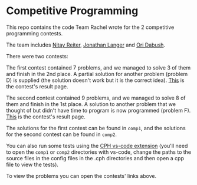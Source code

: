 # Competitive Programming

This repo contains the code Team Rachel wrote for the 2 competitive programming contests.

The team includes [Nitay Reiter](https://github.com/NitayRe), [Jonathan Langer](https://github.com/Jonathan-Langer) and [Ori Dabush](https://github.com/dabushori).

There were two contests:

The first contest contained 7 problems, and we managed to solve 3 of them and finish in the 2nd place. A partial solution for another problem (problem D) is supplied (the solution doesn't work but it is the correct idea). [This](https://vjudge.net/contest/535909#rank) is the contest's result page.

The second contest contained 9 problems, and we managed to solve 8 of them and finish in the 1st place. A solution to another problem that we thought of but didn't have time to program is now programmed (problem F). [This](https://vjudge.net/contest/535968#rank) is the contest's result page.

The solutions for the first contest can be found in `comp1`, and the solutions for the second contest can be found in `comp2`.

You can also run some tests using the [CPH vs-code extension](https://marketplace.visualstudio.com/items?itemName=DivyanshuAgrawal.competitive-programming-helper) (you'll need to open the `comp1` or `comp2` directories with vs-code, change the paths to the source files in the config files in the .cph directories and then open a cpp file to view the tests).

To view the problems you can open the contests' links above.
